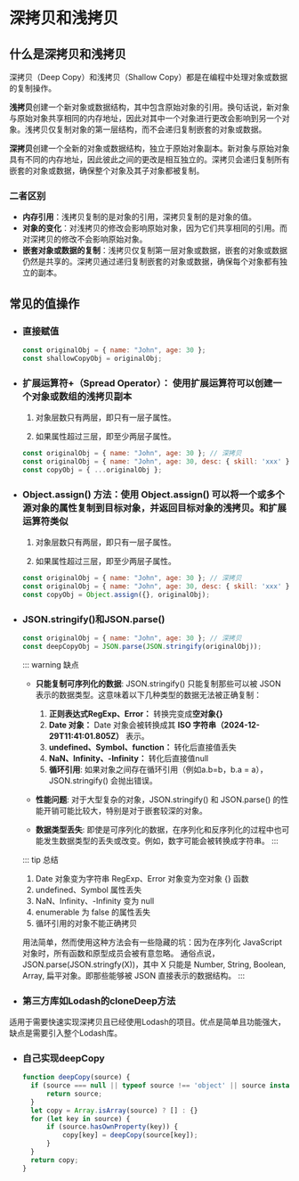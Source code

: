 # 深拷贝和浅拷贝

## 什么是深拷贝和浅拷贝
深拷贝（Deep Copy）和浅拷贝（Shallow Copy）都是在编程中处理对象或数据的复制操作。

**浅拷贝**创建一个新对象或数据结构，其中包含原始对象的引用。换句话说，新对象与原始对象共享相同的内存地址，因此对其中一个对象进行更改会影响到另一个对象。浅拷贝仅复制对象的第一层结构，而不会递归复制嵌套的对象或数据。

**深拷贝**创建一个全新的对象或数据结构，独立于原始对象副本。新对象与原始对象具有不同的内存地址，因此彼此之间的更改是相互独立的。深拷贝会递归复制所有嵌套的对象或数据，确保整个对象及其子对象都被复制。

### 二者区别
  - **内存引用**：浅拷贝复制的是对象的引用，深拷贝复制的是对象的值。
  - **对象的变化**：对浅拷贝的修改会影响原始对象，因为它们共享相同的引用。而对深拷贝的修改不会影响原始对象。
  - **嵌套对象或数据的复制**：浅拷贝仅复制第一层对象或数据，嵌套的对象或数据仍然是共享的。深拷贝通过递归复制嵌套的对象或数据，确保每个对象都有独立的副本。

## 常见的值操作

- ### 直接赋值  <Badge text="浅拷贝" type="tip" vertical="top"/>
  
  ``` js
  const originalObj = { name: "John", age: 30 };
  const shallowCopyObj = originalObj;
  ```

- ### 扩展运算符+（Spread Operator）： 使用扩展运算符可以创建一个对象或数组的浅拷贝副本 <Badge text="特殊" type="warn" vertical="top"/>  
  
  1. 对象层数只有两层，即只有一层子属性。<Badge text="深拷贝" type="tip" vertical="top"/>  
  
  2. 如果属性超过三层，即至少两层子属性。<Badge text="浅拷贝" type="tip" vertical="top"/>
  
  ``` js
  const originalObj = { name: "John", age: 30 }; // 深拷贝
  const originalObj = { name: "John", age: 30, desc: { skill: 'xxx' } }; // 浅拷贝
  const copyObj = { ...originalObj };
  ```

- ### Object.assign() 方法：使用 Object.assign() 可以将一个或多个源对象的属性复制到目标对象，并返回目标对象的浅拷贝。和扩展运算符类似 <Badge text="特殊" type="warn" vertical="top"/>  

  1. 对象层数只有两层，即只有一层子属性。<Badge text="深拷贝" type="tip" vertical="top"/>  
  
  2. 如果属性超过三层，即至少两层子属性。<Badge text="浅拷贝" type="tip" vertical="top"/>

  ``` js
  const originalObj = { name: "John", age: 30 }; // 深拷贝
  const originalObj = { name: "John", age: 30, desc: { skill: 'xxx' } }; // 浅拷贝
  const copyObj = Object.assign({}, originalObj);
  ```

- ### JSON.stringify()和JSON.parse() <Badge text="深拷贝" type="tip" vertical="top" />

  ``` js
  const originalObj = { name: "John", age: 30 }; // 深拷贝
  const deepCopyObj = JSON.parse(JSON.stringify(originalObj));
  ```
  ::: warning 缺点

  - **只能复制可序列化的数据**: JSON.stringify() 只能复制那些可以被 JSON 表示的数据类型。这意味着以下几种类型的数据无法被正确复制：

    1. **正则表达式RegExp、Error：** 转换完变成**空对象{}**
    2. **Date 对象：** Date 对象会被转换成其 **ISO 字符串（2024-12-29T11:41:01.805Z）** 表示。
    3. **undefined、Symbol、function：** 转化后直接值丢失 
    4. **NaN、Infinity、-Infinity：** 转化后直接值null
    5. **循环引用**: 如果对象之间存在循环引用（例如a.b=b，b.a = a），JSON.stringify() 会抛出错误。

  - **性能问题**: 对于大型复杂的对象，JSON.stringify() 和 JSON.parse() 的性能开销可能比较大，特别是对于嵌套较深的对象。

  - **数据类型丢失**: 即使是可序列化的数据，在序列化和反序列化的过程中也可能发生数据类型的丢失或改变。例如，数字可能会被转换成字符串。
  :::

  ::: tip 总结  

  1. Date 对象变为字符串 RegExp、Error 对象变为空对象 {} 函数  
  2. undefined、Symbol 属性丢失  
  3. NaN、Infinity、-Infinity 变为 null  
  4. enumerable 为 false 的属性丢失  
  5. 循环引用的对象不能正确拷贝  
  
  用法简单，然而使用这种方法会有一些隐藏的坑：因为在序列化 JavaScript 对象时，所有函数和原型成员会被有意忽略。
  通俗点说，JSON.parse(JSON.stringfy(X))，其中 X 只能是 Number, String, Boolean, Array, 扁平对象。即那些能够被 JSON 直接表示的数据结构。
  :::

-  ### ‌第三方库如Lodash的cloneDeep方法 ‌<Badge text="深拷贝" type="tip" vertical="top" />
  适用于需要快速实现深拷贝且已经使用Lodash的项目。优点是简单且功能强大，缺点是需要引入整个Lodash库。

- ### 自己实现deepCopy ‌<Badge text="深拷贝" type="tip" vertical="top" />

  ```js
  function deepCopy(source) {
    if (source === null || typeof source !== 'object' || source instanceof Date || source instanceof RegExp) {
        return source;
    }
    let copy = Array.isArray(source) ? [] : {}
    for (let key in source) {
        if (source.hasOwnProperty(key)) {
            copy[key] = deepCopy(source[key]);
        }
    }
    return copy;
  }
  ```



